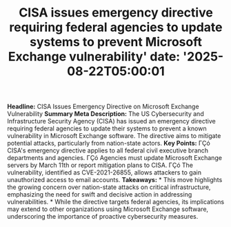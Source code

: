 ﻿---
title: "CISA issues emergency directive requiring federal agencies to update systems to prevent Microsoft Exchange vulnerability'
date: '2025-08-22T05:00:01"
category: "Markets"
summary: ""
slug: "cisa issues emergency directive requiring federal agencies t"
source_urls:
  - "https://www.cisa.gov/news-events/news/cisa-issues-emergency-directive-requiring-federal-agencies-update-systems-prevent-microsoft-exchange"
seo:
  title: "CISA issues emergency directive requiring federal agencies to update systems to prevent Microsoft Exchange vulnerability | Hash n Hedge'
  description: '"
  keywords: ["news", "markets", "brief"]
---
**Headline:** CISA Issues Emergency Directive on Microsoft Exchange Vulnerability  **Summary Meta Description:** The US Cybersecurity and Infrastructure Security Agency (CISA) has issued an emergency directive requiring federal agencies to update their systems to prevent a known vulnerability in Microsoft Exchange software. The directive aims to mitigate potential attacks, particularly from nation-state actors.  **Key Points:**  ΓÇó CISA's emergency directive applies to all federal civil executive branch departments and agencies. ΓÇó Agencies must update Microsoft Exchange servers by March 11th or report mitigation plans to CISA. ΓÇó The vulnerability, identified as CVE-2021-26855, allows attackers to gain unauthorized access to email accounts.  **Takeaways:**  * This move highlights the growing concern over nation-state attacks on critical infrastructure, emphasizing the need for swift and decisive action in addressing vulnerabilities. * While the directive targets federal agencies, its implications may extend to other organizations using Microsoft Exchange software, underscoring the importance of proactive cybersecurity measures. 
